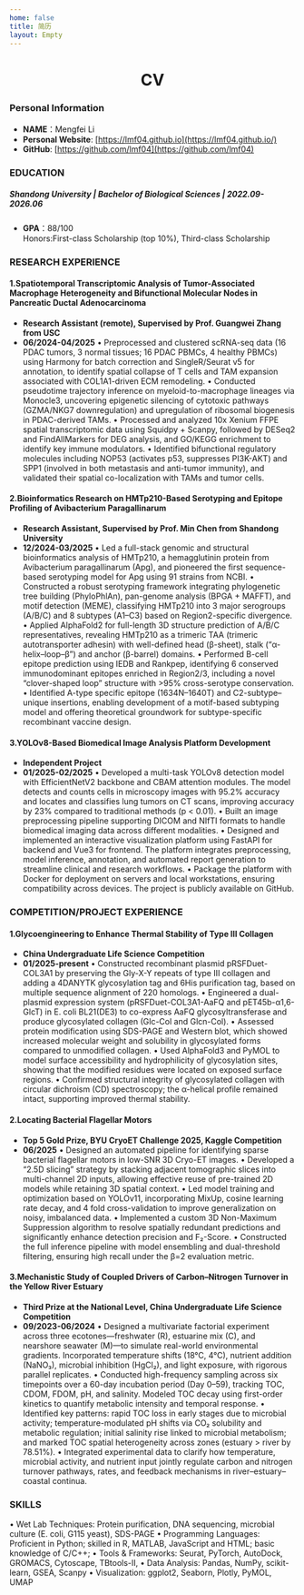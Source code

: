 ```yaml
---
home: false
title: 简历
layout: Empty
---
```


<div style="position:absolute;right:10px">
<Print></Print>
</div>

<h1 style="text-align: center;">CV</h1>

### **Personal Information**
* **NAME**：Mengfei Li
* **Personal Website**: [https://lmf04.github.io](https://lmf04.github.io/)
* **GitHub**: [https://github.com/lmf04](https://github.com/lmf04)

### **EDUCATION**
##### **Shandong University** | Bachelor of Biological Sciences | 2022.09-2026.06 <br>
 * **GPA**：88/100 <br>
Honors:First-class Scholarship (top 10%), Third-class Scholarship


### **RESEARCH EXPERIENCE**
#### 1.Spatiotemporal Transcriptomic Analysis of Tumor-Associated Macrophage Heterogeneity and Bifunctional Molecular Nodes in Pancreatic Ductal Adenocarcinoma 
* **Research Assistant (remote), Supervised by Prof. Guangwei Zhang from USC**
* **06/2024-04/2025** 
• Preprocessed and clustered scRNA-seq data (16 PDAC tumors, 3 normal tissues; 16 PDAC PBMCs, 4 healthy PBMCs) using Harmony for batch correction and SingleR/Seurat v5 for annotation, to identify spatial collapse of T cells and TAM expansion associated with COL1A1-driven ECM remodeling. 
• Conducted pseudotime trajectory inference on myeloid-to-macrophage lineages via Monocle3, uncovering epigenetic silencing of cytotoxic pathways (GZMA/NKG7 downregulation) and upregulation of ribosomal biogenesis in PDAC-derived TAMs. 
• Processed and analyzed 10x Xenium FFPE spatial transcriptomic data using Squidpy + Scanpy, followed by DESeq2 and FindAllMarkers for DEG analysis, and GO/KEGG enrichment to identify key immune modulators. 
• Identified bifunctional regulatory molecules including NOP53 (activates p53, suppresses PI3K-AKT) and SPP1 (involved in both metastasis and anti-tumor immunity), and validated their spatial co-localization with TAMs and tumor cells. 


#### 2.Bioinformatics Research on HMTp210-Based Serotyping and Epitope Profiling of Avibacterium Paragallinarum 
* **Research Assistant, Supervised by Prof. Min Chen from Shandong University**
* **12/2024-03/2025**
• Led a full-stack genomic and structural bioinformatics analysis of HMTp210, a hemagglutinin protein from Avibacterium paragallinarum (Apg), and pioneered the first sequence-based serotyping model for Apg using 91 strains from NCBI. 
• Constructed a robust serotyping framework integrating phylogenetic tree building (PhyloPhlAn), pan-genome analysis (BPGA + MAFFT), and motif detection (MEME), classifying HMTp210 into 3 major serogroups (A/B/C) and 8 subtypes (A1–C3) based on Region2-specific divergence. 
• Applied AlphaFold2 for full-length 3D structure prediction of A/B/C representatives, revealing HMTp210 as a trimeric TAA (trimeric autotransporter adhesin) with well-defined head (β-sheet), stalk (“α-helix–loop–β”) and anchor (β-barrel) domains. 
• Performed B-cell epitope prediction using IEDB and Rankpep, identifying 6 conserved immunodominant epitopes enriched in Region2/3, including a novel “clover-shaped loop” structure with >95% cross-serotype conservation. 
• Identified A-type specific epitope (1634N–1640T) and C2-subtype–unique insertions, enabling development of a motif-based subtyping model and offering theoretical groundwork for subtype-specific recombinant vaccine design. 

#### 3.YOLOv8-Based Biomedical Image Analysis Platform Development 
* **Independent Project**
* **01/2025-02/2025**
• Developed a multi-task YOLOv8 detection model with EfficientNetV2 backbone and CBAM attention modules. The model detects and counts cells in microscopy images with 95.2% accuracy and locates and classifies lung tumors on CT scans, improving accuracy by 23% compared to traditional methods (p < 0.01). 
• Built an image preprocessing pipeline supporting DICOM and NIfTI formats to handle biomedical imaging data across different modalities. 
• Designed and implemented an interactive visualization platform using FastAPI for backend and Vue3 for frontend. The platform integrates preprocessing, model inference, annotation, and automated report generation to streamline clinical and research workflows. 
• Package the platform with Docker for deployment on servers and local workstations, ensuring compatibility across devices. The project is publicly available on GitHub. 

### **COMPETITION/PROJECT EXPERIENCE**                                                                          
#### 1.Glycoengineering to Enhance Thermal Stability of Type III Collagen 
* **China Undergraduate Life Science Competition**   
* **01/2025-present** 
• Constructed recombinant plasmid pRSFDuet-COL3A1 by preserving the Gly-X-Y repeats of type III collagen and adding a 4DANYTK glycosylation tag and 6His purification tag, based on multiple sequence alignment of 220 homologs. 
• Engineered a dual-plasmid expression system (pRSFDuet-COL3A1-AaFQ and pET45b-α1,6-GlcT) in E. coli BL21(DE3) to co-express AaFQ glycosyltransferase and produce glycosylated collagen (Glc-Col and Glcn-Col). 
• Assessed protein modification using SDS-PAGE and Western blot, which showed increased molecular weight and solubility in glycosylated forms compared to unmodified collagen. 
• Used AlphaFold3 and PyMOL to model surface accessibility and hydrophilicity of glycosylation sites, showing that the modified residues were located on exposed surface regions. 
• Confirmed structural integrity of glycosylated collagen with circular dichroism (CD) spectroscopy; the α-helical profile remained intact, supporting improved thermal stability. 

#### 2.Locating Bacterial Flagellar Motors 
* **Top 5 Gold Prize, BYU CryoET Challenge 2025, Kaggle Competition**
* **06/2025**
• Designed an automated pipeline for identifying sparse bacterial flagellar motors in low-SNR 3D Cryo-ET images. 
• Developed a “2.5D slicing” strategy by stacking adjacent tomographic slices into multi-channel 2D inputs, allowing effective reuse of pre-trained 2D models while retaining 3D spatial context. 
• Led model training and optimization based on YOLOv11, incorporating MixUp, cosine learning rate decay, and 4 fold cross-validation to improve generalization on noisy, imbalanced data. 
• Implemented a custom 3D Non-Maximum Suppression algorithm to resolve spatially redundant predictions and significantly enhance detection precision and F₂-Score. 
• Constructed the full inference pipeline with model ensembling and dual-threshold filtering, ensuring high recall under the β=2 evaluation metric. 

#### 3.Mechanistic Study of Coupled Drivers of Carbon–Nitrogen Turnover in the Yellow River Estuary 
* **Third Prize at the National Level, China Undergraduate Life Science Competition**
* **09/2023-06/2024** 
• Designed a multivariate factorial experiment across three ecotones—freshwater (R), estuarine mix (C), and nearshore seawater (M)—to simulate real-world environmental gradients. Incorporated temperature shifts (18°C, 4°C), nutrient addition (NaNO₃), microbial inhibition (HgCl₂), and light exposure, with rigorous parallel replicates. 
• Conducted high-frequency sampling across six timepoints over a 60-day incubation period (Day 0–59), tracking TOC, CDOM, FDOM, pH, and salinity. Modeled TOC decay using first-order kinetics to quantify metabolic intensity and temporal response. 
• Identified key patterns: rapid TOC loss in early stages due to microbial activity; temperature-modulated pH shifts via CO₂ solubility and metabolic regulation; initial salinity rise linked to microbial metabolism; and marked TOC spatial heterogeneity across zones (estuary > river by 78.51%). 
• Integrated experimental data to clarify how temperature, microbial activity, and nutrient input jointly regulate carbon and nitrogen turnover pathways, rates, and feedback mechanisms in river–estuary–coastal continua. 

### **SKILLS**                                                                                                         
• Wet Lab Techniques: Protein purification, DNA sequencing, microbial culture (E. coli, G115 yeast), SDS-PAGE 
• Programming Languages: Proficient in Python; skilled in R, MATLAB, JavaScript and HTML; basic knowledge of C/C++; 
• Tools & Frameworks: Seurat, PyTorch, AutoDock, GROMACS, Cytoscape, TBtools-II, 
• Data Analysis: Pandas, NumPy, scikit-learn, GSEA, Scanpy 
• Visualization: ggplot2, Seaborn, Plotly, PyMOL, UMAP

<!-- 其他信息（根据情况补充）
====== -->

<style lang="scss" scoped>
  /* #content{
     h1{margin: 16px 0 12px 0px;}
     h2{margin: 14px 0 10px 0px;}
     h3{margin: 12px 0 8px 0px;}
     h4{margin: 10px 0 6px 0px;}
     h5{margin: 8px 0 4px 0px;}
     h6{margin: 6px 0 2px 0px;}
ul{
  margin: 3px 0;
}
p,ol{ margin: 3px 0; }
  } */

</style>